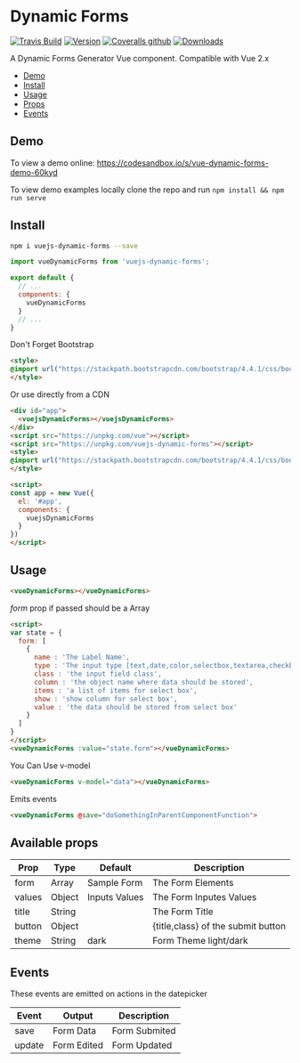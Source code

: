 # Dynamic Forms

[![Travis Build](https://img.shields.io/travis/bishoyromany/vuejs-dynamic-forms.svg)](https://travis-ci.org/bishoyromany/vuejs-dynamic-forms)
[![Version](https://img.shields.io/npm/v/vuejs-dynamic-forms.svg)](https://www.npmjs.com/package/vuejs-dynamic-forms)
[![Coveralls github](https://img.shields.io/coveralls/github/bishoyromany/vuejs-dynamic-forms.svg)](https://coveralls.io/github/bishoyromany/vuejs-dynamic-forms?branch=master)
[![Downloads](https://img.shields.io/npm/dm/vuejs-dynamic-forms.svg)](https://www.npmjs.com/package/vuejs-dynamic-forms)

A Dynamic Forms Generator Vue component. Compatible with Vue 2.x

- [Demo](#demo)
- [Install](#install)
- [Usage](#usage)
- [Props](#available-props)
- [Events](#events)

## Demo

To view a demo online:
https://codesandbox.io/s/vue-dynamic-forms-demo-60kyd

To view demo examples locally clone the repo and run `npm install && npm run serve`

## Install

``` bash
npm i vuejs-dynamic-forms --save
```


``` javascript
import vueDynamicForms from 'vuejs-dynamic-forms';

export default {
  // ...
  components: {
    vueDynamicForms
  }
  // ...
}
```
Don't Forget Bootstrap
``` html
<style>
@import url("https://stackpath.bootstrapcdn.com/bootstrap/4.4.1/css/bootstrap.min.css");
</style>
```

Or use directly from a CDN
``` html
<div id="app">
  <vuejsDynamicForms></vuejsDynamicForms>
</div>
<script src="https://unpkg.com/vue"></script>
<script src="https://unpkg.com/vuejs-dynamic-forms"></script>
<style>
@import url("https://stackpath.bootstrapcdn.com/bootstrap/4.4.1/css/bootstrap.min.css");
</style>

<script>
const app = new Vue({
  el: '#app',
  components: {
  	vuejsDynamicForms
  }
})
</script>
```

## Usage

``` html
<vueDynamicForms></vueDynamicForms>
```

*form* prop if passed should be a Array

``` html
<script>
var state = {
  form: [
    {
      name : 'The Label Name',
      type : 'The input type [text,date,color,selectbox,textarea,checkbox,editor]',
      class : 'the input field class',
      column : 'the object name where data should be stored',
      items : 'a list of items for select box',
      show : 'show column for select box',
      value : 'the data should be stored from select box'
    }
  ]
}
</script>
<vueDynamicForms :value="state.form"></vueDynamicForms>
```

You Can Use v-model
``` html
<vueDynamicForms v-model="data"></vueDynamicForms>
```

Emits events
``` html
<vueDynamicForms @save="doSomethingInParentComponentFunction">
```
## Available props

| Prop                          | Type            | Default     | Description                              |
|-------------------------------|-----------------|-------------|------------------------------------------|
| form                          | Array           | Sample Form | The Form Elements                        |
| values                        | Object          |Inputs Values| The Form Inputes Values                  |
| title                         | String          |             | The Form Title                           |
| button                        | Object          |             | {title,class} of the submit button       |
| theme                         | String          | dark        | Form Theme light/dark                    |

## Events

These events are emitted on actions in the datepicker

| Event             | Output     | Description                          |
|-------------------|------------|--------------------------------------|
| save              | Form Data  | Form Submited                        |
| update            | Form Edited| Form Updated                         |

